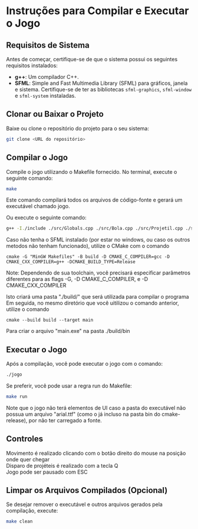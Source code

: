 # Instruções para Compilar e Executar o Jogo

## Requisitos de Sistema

Antes de começar, certifique-se de que o sistema possui os seguintes requisitos instalados:
- **g++**: Um compilador C++.
- **SFML**: Simple and Fast Multimedia Library (SFML) para gráficos, janela e sistema. Certifique-se de ter as bibliotecas `sfml-graphics`, `sfml-window` e `sfml-system` instaladas.

## Clonar ou Baixar o Projeto

Baixe ou clone o repositório do projeto para o seu sistema:

```bash
git clone <URL do repositório>
```

## Compilar o Jogo
Compile o jogo utilizando o Makefile fornecido. No terminal, execute o seguinte comando:

```bash
make
```
Este comando compilará todos os arquivos de código-fonte e gerará um executável chamado jogo.

Ou execute o seguinte comando:

```bash
g++ -I./include ./src/Globals.cpp ./src/Bola.cpp ./src/Projetil.cpp ./src/Loot.cpp ./src/Base.cpp ./src/Shooter.cpp ./src/Player.cpp ./src/Inimigo.cpp ./src/GameText.cpp ./src/Funcoes.cpp ./src/main.cpp -o jogo -lsfml-graphics -lsfml-window -lsfml-system
```

Caso não tenha o SFML instalado (por estar no windows, ou caso os outros metodos não tenham funcionado), utilize o CMake com o comando
```shell
cmake -G "MinGW Makefiles" -B build -D CMAKE_C_COMPILER=gcc -D CMAKE_CXX_COMPILER=g++ -DCMAKE_BUILD_TYPE=Release
```
Note: Dependendo de sua toolchain, você precisará especificar parâmetros diferentes para as flags -G, -D CMAKE_C_COMPILER, e -D CMAKE_CXX_COMPILER

Isto criará uma pasta "./build/" que será utilizada para compilar o programa
Em seguida, no mesmo diretório que você uitilizou o comando anterior, utilize o comando 
```shell
cmake --build build --target main
```
Para criar o arquivo "main.exe" na pasta ./build/bin

## Executar o Jogo
Após a compilação, você pode executar o jogo com o comando:

```bash
./jogo
```
Se preferir, você pode usar a regra run do Makefile:

```bash
make run
```
Note que o jogo não terá elementos de UI caso a pasta do executável não possua um arquivo "arial.ttf" (como o já incluso na pasta bin do cmake-release), por não ter carregado a fonte.

## Controles
Movimento é realizado clicando com o botão direito do mouse na posição onde quer chegar \
Disparo de projéteis é realizado com a tecla Q \
Jogo pode ser pausado com ESC

## Limpar os Arquivos Compilados (Opcional)
Se desejar remover o executável e outros arquivos gerados pela compilação, execute:

```bash
make clean
```
